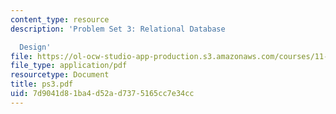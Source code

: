 ```yaml
---
content_type: resource
description: 'Problem Set 3: Relational Database

  Design'
file: https://ol-ocw-studio-app-production.s3.amazonaws.com/courses/11-521-spatial-database-management-and-advanced-geographic-information-systems-spring-2003/7d9041d81ba4d52ad7375165cc7e34cc_ps3.pdf
file_type: application/pdf
resourcetype: Document
title: ps3.pdf
uid: 7d9041d8-1ba4-d52a-d737-5165cc7e34cc
---
```

